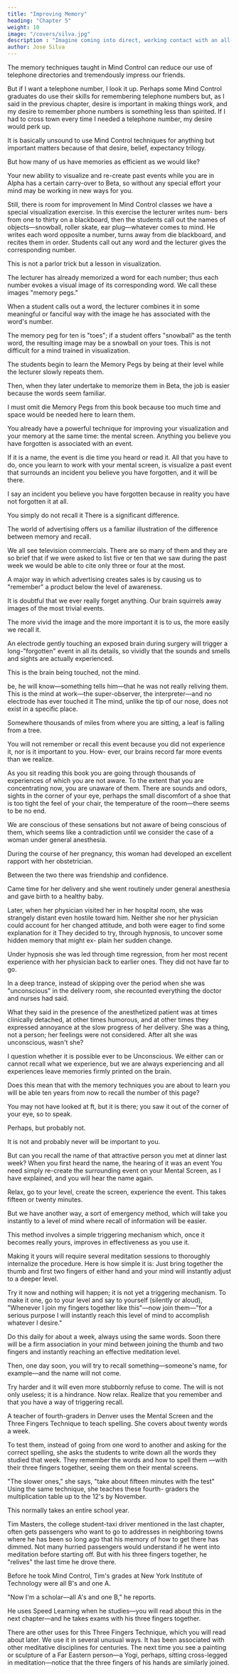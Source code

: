 ```yaml
---
title: "Improving Memory"
heading: "Chapter 5"
weight: 10
image: "/covers/silva.jpg"
description : "Imagine coming into direct, working contact with an all-pervading higher intelligence and learning in a moment of numinous joy that it is on your side"
author: Jose Silva
---
```




The memory techniques taught in Mind Control can reduce our use of telephone directories and tremendously impress our friends. 

But if I want a telephone number, I look it up. Perhaps some Mind Control graduates do use their skills for remembering telephone numbers but, as I said in the previous chapter, desire is important in making things work, and my desire to remember phone numbers is something less than
spirited. If I had to cross town every time I needed a telephone number, my desire would perk up.

It is basically unsound to use Mind Control techniques for anything but important matters because of that desire, belief, expectancy trilogy. 

But how many of us have memories as efficient as we would like?

<!-- Yours may already be improving in unexpected ways if you have mastered the techniques described in the previous two chapters.  -->

Your new ability to visualize and re-create past events while you are in Alpha has a certain carry-over to Beta, so without any special effort your mind may be working in new ways for you.

Still, there is room for improvement In Mind Control classes we have a special visualization exercise. In this exercise the lecturer writes num-
bers from one to thirty on a blackboard, then the students call out the names of objects—snowball, roller skate, ear plug—whatever comes to mind. He writes each word opposite a number, turns away from die blackboard, and recites them in order. Students call out
any word and the lecturer gives the corresponding number.

This is not a parlor trick but a lesson in visualization.

The lecturer has already memorized a word for each number; thus each number evokes a visual image of its
corresponding word. We call these images "memory pegs." 

When a student calls out a word, the lecturer combines it in some meaningful or fanciful way with
the image he has associated with the word's number.

The memory peg for ten is "toes"; if a student offers "snowball" as the tenth word, the resulting image may
be a snowball on your toes. This is not difficult for a mind trained in visualization.

The students begin to learn the Memory Pegs by being at their level while the lecturer slowly repeats them. 

Then, when they later undertake to memorize them in Beta, the job is easier because the words seem familiar.

I must omit die Memory Pegs from this book because too much time and space would be needed here to learn them. 

You already have a powerful technique for improving your visualization and your memory at the same time: the mental screen.
Anything you believe you have forgotten is associated with an event. 

If it is a name, the event is die time you heard or read it. All that you have to do, once you learn to work with your mental screen, is visualize a
past event that surrounds an incident you believe you have forgotten, and it will be there.

I say an incident you believe you have forgotten because in reality you have not forgotten it at all. 

You simply do not recall it There is a significant difference.

The world of advertising offers us a familiar illustration of the difference between memory and recall. 

We all see television commercials. There are so many of them and they are so brief that if we were asked to list five or ten that we saw during the past week we would be able to cite only three or four at the most.

A major way in which advertising creates sales is by causing us to "remember" a product below the level of awareness.

It is doubtful that we ever really forget anything. Our brain squirrels away images of the most trivial events. 

The more vivid the image and the more important it is to us, the more easily we recall it.

An electrode gently touching an exposed brain during surgery will trigger a long-"forgotten" event in all its details, so vividly that the sounds and smells and sights are actually experienced. 

This is the brain being touched, not the mind. 

be, he will know—something tells him—that he was
not really reliving them. This is the mind at work—the
super-observer, the interpreter—and no electrode has
ever touched it The mind, unlike the tip of our nose,
does not exist in a specific place.

Somewhere thousands of miles from where you are sitting, a leaf is falling from a tree.

You will not remember or recall this event because you did not experience it, nor is it important to you. How-
ever, our brains record far more events than we realize.

As you sit reading this book you are going through thousands of experiences of which you are not aware.
To the extent that you are concentrating now, you are unaware of them. There are sounds and odors, sights in
the corner of your eye, perhaps the small discomfort of a shoe that is too tight the feel of your chair, the
temperature of the room—there seems to be no end. 

We are conscious of these sensations but not aware of being conscious of them, which seems like a contradiction until we consider the case of a woman under general anesthesia.

During the course of her pregnancy, this woman had developed an excellent rapport with her obstetrician.

Between the two there was friendship and confidence.

Came time for her delivery and she went routinely under general anesthesia and gave birth to a healthy baby.

Later, when her physician visited her in her hospital room, she was strangely distant even hostile toward him. Neither she nor her physician could account for her changed attitude, and both were eager to find some explanation for it They decided to try, through hypnosis, to uncover some hidden memory that might ex-
plain her sudden change.

Under hypnosis she was led through time regression, from her most recent experience with her physician back to earlier ones. They did not have far to go. 

In a deep trance, instead of skipping over the period when she was "unconscious" in the delivery room, she recounted everything the doctor and nurses had said. 

What they said in the presence of the anesthetized patient was at times clinically detached, at other times
humorous, and at other times they expressed annoyance at the slow progress of her delivery. She was a thing,
not a person; her feelings were not considered. After alt she was unconscious, wasn't she?

I question whether it is possible ever to be Unconscious. We either can or cannot recall what we experience, but we are always experiencing and all experiences leave memories firmly printed on the brain. 

Does this mean that with the memory techniques you are about to learn you will be able ten years from now to recall the number of this page? 

You may not have looked at ft, but it is there; you saw it out of the corner of your eye, so to speak. 

Perhaps, but probably not.

It is not and probably never will be important to you.

But can you recall the name of that attractive person you met at dinner last week? When you first heard the
name, the hearing of it was an event You need simply re-create the surrounding event on your Mental Screen, as I have explained, and you will hear the name again.


Relax, go to your level, create the screen, experience
the event. This takes fifteen or twenty minutes. 

But we have another way, a sort of emergency method, which will take you instantly to a level of mind where recall of information will be easier.

This method involves a simple triggering mechanism which, once it becomes really yours, improves in effectiveness as you use it.

Making it yours will require several meditation sessions to thoroughly internalize
the procedure. Here is how simple it is: Just bring together the thumb and first two fingers of either hand and your mind will instantly adjust to a deeper level.

Try it now and nothing will happen; it is not yet a triggering mechanism. To make it one, go to your level and say to yourself (silently or aloud), "Whenever I join my fingers together like this"—now join them—"for a serious purpose I will instantly reach this level of mind to accomplish whatever I desire."

Do this daily for about a week, always using the same words. Soon there will be a firm association in
your mind between joining the thumb and two fingers and instantly reaching an effective meditation level.

Then, one day soon, you will try to recall something—someone's name, for example—and the name will not come. 

Try harder and it will even more stubbornly refuse to come. The will is not only useless; it is a hindrance. Now relax. Realize that you remember and that you have a way of triggering recall.

A teacher of fourth-graders in Denver uses the Mental Screen and the Three Fingers Technique to teach spelling. She covers about twenty words a week. 

To test them, instead of going from one word to another and asking for the correct spelling, she asks the students to write down all the words they studied that
week. They remember the words and how to spell them —with their three fingers together, seeing them on their mental screens. 

"The slower ones," she says, "take
about fifteen minutes with fhe test"
Using the same technique, she teaches these fourth-
graders the multiplication table up to the 12's by November.

This normally takes an entire school year.

Tim Masters, the college student-taxi driver mentioned in the last chapter, often gets passengers who
want to go to addresses in neighboring towns where he has been so long ago that his memory of how to get
there has dimmed. Not many hurried passengers would understand if he went into meditation before starting
off. But with his three fingers together, he "relives" the
last time he drove there. 

Before he took Mind Control, Tim's grades at New York Institute of Technology were all B's and one A.

"Now I'm a scholar—all A's and one B," he reports.

He uses Speed Learning when he studies—you will read about this in the next chapter—and he takes
exams with his three fingers together. 

There are other uses for this Three Fingers Technique, which you will read about later. We use it in
several unusual ways. It has been associated with other meditative disciplines for centuries. The next time you
see a painting or sculpture of a Far Eastern person—a Yogi, perhaps, sitting cross-legged in meditation—notice
that the three fingers of his hands are similarly joined.